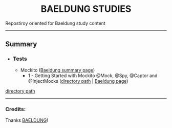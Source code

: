<h1 align=center>BAELDUNG STUDIES</h1>
<p>Repostiroy oriented for Baeldung study content</p>
<hr>
<h2>Summary</h2>
<ul>
  <li>
    <h3>Tests</h3>
    <ul>
      <li>
        <span>Mockito (<a href="https://www.baeldung.com/category/testing/tag/mockito" target="_blank">Baeldung summary page</a>)</span>
        <ul>
          <li><span>1 - Getting Started with Mockito @Mock, @Spy, @Captor and @InjectMocks</span> (<a href="https://github.com/LoriaLawrenceZVR/Baeldung/tree/main/Tests/Mockito/GettingStartedWithMockito/Anotacoes.md" target="_blank">directory path<a> | <a href="https://www.baeldung.com/mockito-annotations">Baeldung page</a>)</li>
        </ul>
      </li>
    </ul>
  </li>
</ul>

[directory path](https://github.com/LoriaLawrenceZVR/Baeldung/tree/main/Tests/Mockito/GettingStartedWithMockito)


<hr>
<h3>Credits:</h3>
<span>Thanks <a href="https://www.baeldung.com/">BAELDUNG</a>!</span>
